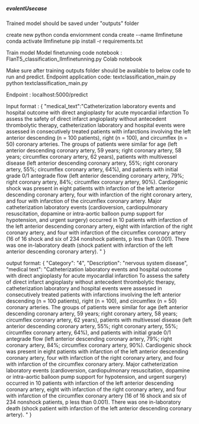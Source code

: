 #####  evolentUsecase

Trained model should be saved under "outputs" folder

create new python conda enviornment
conda create --name llmfinetune
conda activate llmfinetune
pip install -r requirements.txt 

Train model
Model finetunning code notebook : FlanT5_classification_llmfinetunning.py Colab notebook

Make sure after training outputs folder should be available to below code to run and predict.
Endpoint application  code: textclassification_main.py
python textclassification_main.py

Endpoint : localhost:5000/predict


Input format :
{
    "medical_text":"Catheterization laboratory events and hospital outcome with direct angioplasty for acute myocardial infarction To assess the safety of direct infarct angioplasty without antecedent thrombolytic therapy, catheterization laboratory and hospital events were assessed in consecutively treated patients with infarctions involving the left anterior descending (n = 100 patients), right (n = 100), and circumflex (n = 50) coronary arteries. The groups of patients were similar for age (left anterior descending coronary artery, 59 years; right coronary artery, 58 years; circumflex coronary artery, 62 years), patients with multivessel disease (left anterior descending coronary artery, 55%; right coronary artery, 55%; circumflex coronary artery, 64%), and patients with initial grade 0/1 antegrade flow (left anterior descending coronary artery, 79%; right coronary artery, 84%; circumflex coronary artery, 90%). Cardiogenic shock was present in eight patients with infarction of the left anterior descending coronary artery, four with infarction of the right coronary artery, and four with infarction of the circumflex coronary artery. Major catheterization laboratory events (cardioversion, cardiopulmonary resuscitation, dopamine or intra-aortic balloon pump support for hypotension, and urgent surgery) occurred in 10 patients with infarction of the left anterior descending coronary artery, eight with infarction of the right coronary artery, and four with infarction of the circumflex coronary artery (16 of 16 shock and six of 234 nonshock patients, p less than 0.001). There was one in-laboratory death (shock patient with infarction of the left anterior descending coronary artery). "
}



output format:
{
    "Category": "4",
    "Description": "nervous system disease",
    "medical text": "Catheterization laboratory events and hospital outcome with direct angioplasty for acute myocardial infarction To assess the safety of direct infarct angioplasty without antecedent thrombolytic therapy, catheterization laboratory and hospital events were assessed in consecutively treated patients with infarctions involving the left anterior descending (n = 100 patients), right (n = 100), and circumflex (n = 50) coronary arteries. The groups of patients were similar for age (left anterior descending coronary artery, 59 years; right coronary artery, 58 years; circumflex coronary artery, 62 years), patients with multivessel disease (left anterior descending coronary artery, 55%; right coronary artery, 55%; circumflex coronary artery, 64%), and patients with initial grade 0/1 antegrade flow (left anterior descending coronary artery, 79%; right coronary artery, 84%; circumflex coronary artery, 90%). Cardiogenic shock was present in eight patients with infarction of the left anterior descending coronary artery, four with infarction of the right coronary artery, and four with infarction of the circumflex coronary artery. Major catheterization laboratory events (cardioversion, cardiopulmonary resuscitation, dopamine or intra-aortic balloon pump support for hypotension, and urgent surgery) occurred in 10 patients with infarction of the left anterior descending coronary artery, eight with infarction of the right coronary artery, and four with infarction of the circumflex coronary artery (16 of 16 shock and six of 234 nonshock patients, p less than 0.001). There was one in-laboratory death (shock patient with infarction of the left anterior descending coronary artery). "
}
